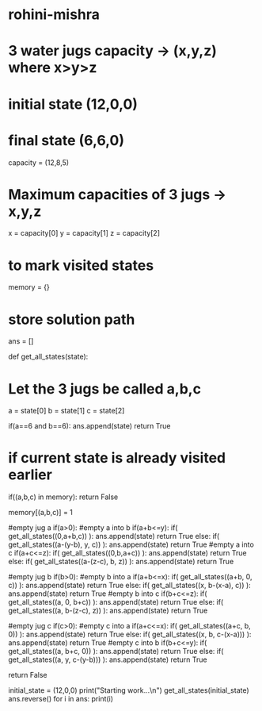 # rohini-mishra
# 3 water jugs capacity -> (x,y,z) where x>y>z
# initial state (12,0,0)
# final state (6,6,0)


capacity = (12,8,5)
# Maximum capacities of 3 jugs -> x,y,z
x = capacity[0]
y = capacity[1]
z = capacity[2]

# to mark visited states
memory = {}

# store solution path
ans = []

def get_all_states(state):
  # Let the 3 jugs be called a,b,c
  a = state[0]
  b = state[1]
  c = state[2]

  if(a==6 and b==6):
      ans.append(state)
      return True

  # if current state is already visited earlier
  if((a,b,c) in memory):
      return False

  memory[(a,b,c)] = 1

  #empty jug a
  if(a>0):
      #empty a into b
      if(a+b<=y):
          if( get_all_states((0,a+b,c)) ):
              ans.append(state)
              return True
      else:
          if( get_all_states((a-(y-b), y, c)) ):
              ans.append(state)
              return True
      #empty a into c
      if(a+c<=z):
          if( get_all_states((0,b,a+c)) ):
              ans.append(state)
              return True
      else:
          if( get_all_states((a-(z-c), b, z)) ):
              ans.append(state)
              return True

  #empty jug b
  if(b>0):
      #empty b into a
      if(a+b<=x):
          if( get_all_states((a+b, 0, c)) ):
              ans.append(state)
              return True
      else:
          if( get_all_states((x, b-(x-a), c)) ):
              ans.append(state)
              return True
      #empty b into c
      if(b+c<=z):
          if( get_all_states((a, 0, b+c)) ):
              ans.append(state)
              return True
      else:
          if( get_all_states((a, b-(z-c), z)) ):
              ans.append(state)
              return True

  #empty jug c
  if(c>0):
      #empty c into a
      if(a+c<=x):
          if( get_all_states((a+c, b, 0)) ):
              ans.append(state)
              return True
      else:
          if( get_all_states((x, b, c-(x-a))) ):
              ans.append(state)
              return True
      #empty c into b
      if(b+c<=y):
          if( get_all_states((a, b+c, 0)) ):
              ans.append(state)
              return True
      else:
          if( get_all_states((a, y, c-(y-b))) ):
              ans.append(state)
              return True

  return False

initial_state = (12,0,0)
print("Starting work...\n")
get_all_states(initial_state)
ans.reverse()
for i in ans:
  print(i)
